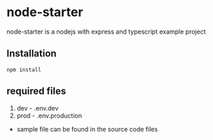 # node-starter

node-starter is a nodejs with express and typescript example project

## Installation

`npm install `

## required files

1. dev - .env.dev <br/>
2. prod - .env.production <br/>

-   sample file can be found in the source code files
